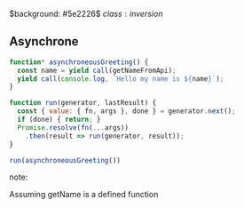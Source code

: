 $background: #5e2226$
$class:inversion$

## Asynchrone

```js
function* asynchroneousGreeting() {
  const name = yield call(getNameFromApi);
  yield call(console.log, `Hello my name is ${name}`);
}
```

```js
function run(generator, lastResult) {
  const { value: { fn, args }, done } = generator.next();
  if (done) { return; }
  Promise.resolve(fn(...args))
    .then(result => run(generator, result));
}

run(asynchroneousGreeting())
```

note:

Assuming getName is a defined function
